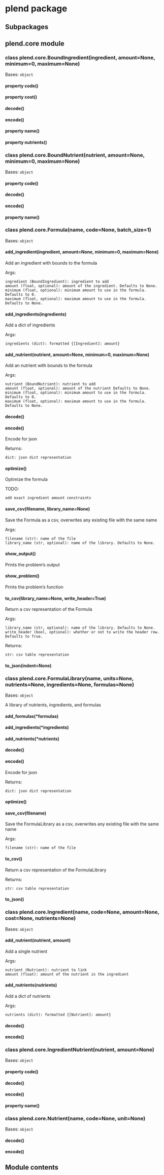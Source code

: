 # plend package

## Subpackages

## plend.core module


### class plend.core.BoundIngredient(ingredient, amount=None, minimum=0, maximum=None)
Bases: `object`


#### property code()

#### property cost()

#### decode()

#### encode()

#### property name()

#### property nutrients()

### class plend.core.BoundNutrient(nutrient, amount=None, minimum=0, maximum=None)
Bases: `object`


#### property code()

#### decode()

#### encode()

#### property name()

### class plend.core.Formula(name, code=None, batch_size=1)
Bases: `object`


#### add_ingredient(ingredient, amount=None, minimum=0, maximum=None)
Add an ingredient with bounds to the formula

Args:

    ingredient (BoundIngredient): ingredient to add
    amount (float, optional): amount of the ingredient. Defaults to None.
    minimum (float, optional): minimum amount to use in the formula. Defaults to 0.
    maximum (float, optional): maximum amount to use in the formula. Defaults to None.


#### add_ingredients(ingredients)
Add a dict of ingredients

Args:

    ingredients (dict): formatted {[Ingredient]: amount}


#### add_nutrient(nutrient, amount=None, minimum=0, maximum=None)
Add an nutrient with bounds to the formula

Args:

    nutrient (BoundNutrient): nutrient to add
    amount (float, optional): amount of the nutrient Defaults to None.
    minimum (float, optional): minimum amount to use in the formula. Defaults to 0.
    maximum (float, optional): maximum amount to use in the formula. Defaults to None.


#### decode()

#### encode()
Encode for json

Returns:

    dict: json dict representation


#### optimize()
Optimize the formula

TODO:

    add exact ingredient amount constraints


#### save_csv(filename, library_name=None)
Save the Formula as a csv, overwrites any existing file with the same name

Args:

    filename (str): name of the file
    library_name (str, optional): name of the library. Defaults to None.


#### show_output()
Prints the problem’s output


#### show_problem()
Prints the problem’s function


#### to_csv(library_name=None, write_header=True)
Return a csv representation of the Formula

Args:

    library_name (str, optional): name of the library. Defaults to None.
    write_header (bool, optional): whether or not to write the header row. Defaults to True.

Returns:

    str: csv table representation


#### to_json(indent=None)

### class plend.core.FormulaLibrary(name, units=None, nutrients=None, ingredients=None, formulas=None)
Bases: `object`

A library of nutrients, ingredients, and formulas


#### add_formulas(\*formulas)

#### add_ingredients(\*ingredients)

#### add_nutrients(\*nutrients)

#### decode()

#### encode()
Encode for json

Returns:

    dict: json dict representation


#### optimize()

#### save_csv(filename)
Save the FormulaLibrary as a csv, overwrites any existing file with the same name

Args:

    filename (str): name of the file


#### to_csv()
Return a csv representation of the FormulaLibrary

Returns:

    str: csv table representation


#### to_json()

### class plend.core.Ingredient(name, code=None, amount=None, cost=None, nutrients=None)
Bases: `object`


#### add_nutrient(nutrient, amount)
Add a single nutrient

Args:

    nutrient (Nutrient): nutrient to link
    amount (float): amount of the nutrient in the ingredient


#### add_nutrients(nutrients)
Add a dict of nutrients

Args:

    nutrients (dict): formatted {[Nutrient]: amount}


#### decode()

#### encode()

### class plend.core.IngredientNutrient(nutrient, amount=None)
Bases: `object`


#### property code()

#### decode()

#### encode()

#### property name()

### class plend.core.Nutrient(name, code=None, unit=None)
Bases: `object`


#### decode()

#### encode()
## Module contents
